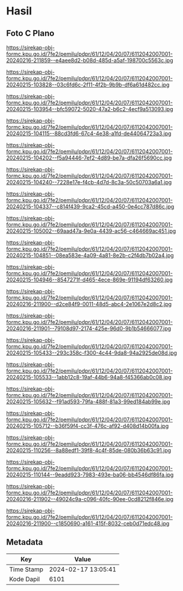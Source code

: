 # Hasil

## Foto C Plano

https://sirekap-obj-formc.kpu.go.id/7fe2/pemilu/pdpr/61/12/04/20/07/6112042007001-20240216-211859--e4aee8d2-b08d-485d-a5af-198700c5563c.jpg

https://sirekap-obj-formc.kpu.go.id/7fe2/pemilu/pdpr/61/12/04/20/07/6112042007001-20240215-103828--03c6fd6c-2f11-4f2b-9b9b-df6a61d482cc.jpg

https://sirekap-obj-formc.kpu.go.id/7fe2/pemilu/pdpr/61/12/04/20/07/6112042007001-20240215-103954--bfc59072-5020-47a2-b6c2-4ecf9a513093.jpg

https://sirekap-obj-formc.kpu.go.id/7fe2/pemilu/pdpr/61/12/04/20/07/6112042007001-20240215-104115--88cd3fd6-67c4-4e38-a1fd-de44064723a3.jpg

https://sirekap-obj-formc.kpu.go.id/7fe2/pemilu/pdpr/61/12/04/20/07/6112042007001-20240215-104202--f5a94446-7ef2-4d89-be7a-dfa26f5690cc.jpg

https://sirekap-obj-formc.kpu.go.id/7fe2/pemilu/pdpr/61/12/04/20/07/6112042007001-20240215-104240--7228e17e-f4cb-4d7d-8c3a-50c50703a6a1.jpg

https://sirekap-obj-formc.kpu.go.id/7fe2/pemilu/pdpr/61/12/04/20/07/6112042007001-20240215-104337--c814f439-9ca2-45cd-a450-0e4cc787d86c.jpg

https://sirekap-obj-formc.kpu.go.id/7fe2/pemilu/pdpr/61/12/04/20/07/6112042007001-20240215-105002--69aad47a-9e0a-4439-ac56-c464669ac451.jpg

https://sirekap-obj-formc.kpu.go.id/7fe2/pemilu/pdpr/61/12/04/20/07/6112042007001-20240215-104851--08ea583e-4a09-4a81-8e2b-c2f4db7b02a4.jpg

https://sirekap-obj-formc.kpu.go.id/7fe2/pemilu/pdpr/61/12/04/20/07/6112042007001-20240215-104946--8547271f-d465-4ece-869e-91194df63260.jpg

https://sirekap-obj-formc.kpu.go.id/7fe2/pemilu/pdpr/61/12/04/20/07/6112042007001-20240216-211900--d2ce84f9-0011-48d5-abc4-2e1067e2d8c2.jpg

https://sirekap-obj-formc.kpu.go.id/7fe2/pemilu/pdpr/61/12/04/20/07/6112042007001-20240216-211901--79108d97-2174-425e-96d0-9b1b54666077.jpg

https://sirekap-obj-formc.kpu.go.id/7fe2/pemilu/pdpr/61/12/04/20/07/6112042007001-20240215-105433--293c358c-f300-4c44-9da8-94a2925de08d.jpg

https://sirekap-obj-formc.kpu.go.id/7fe2/pemilu/pdpr/61/12/04/20/07/6112042007001-20240215-105533--1abb12c8-19af-44b6-94a8-f45366ab0c08.jpg

https://sirekap-obj-formc.kpu.go.id/7fe2/pemilu/pdpr/61/12/04/20/07/6112042007001-20240215-105632--f91ad593-79fa-488f-81a3-99ed184ab99e.jpg

https://sirekap-obj-formc.kpu.go.id/7fe2/pemilu/pdpr/61/12/04/20/07/6112042007001-20240215-105712--b36f59f4-cc3f-476c-af92-d408d14b00fa.jpg

https://sirekap-obj-formc.kpu.go.id/7fe2/pemilu/pdpr/61/12/04/20/07/6112042007001-20240215-110256--8a88edf1-39f8-4c4f-85de-080b36b63c91.jpg

https://sirekap-obj-formc.kpu.go.id/7fe2/pemilu/pdpr/61/12/04/20/07/6112042007001-20240215-110144--9eadd923-7983-493e-ba06-bb4546df86fa.jpg

https://sirekap-obj-formc.kpu.go.id/7fe2/pemilu/pdpr/61/12/04/20/07/6112042007001-20240216-211902--49024c9a-c096-40fc-90ee-0cd8212f846e.jpg

https://sirekap-obj-formc.kpu.go.id/7fe2/pemilu/pdpr/61/12/04/20/07/6112042007001-20240216-211900--c1850690-a161-415f-8032-ceb0d71edc48.jpg


## Metadata

| Key        | Value               |
| ---------- | ------------------- |
| Time Stamp | 2024-02-17 13:05:41 |
| Kode Dapil | 6101                |



